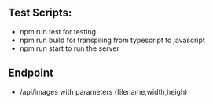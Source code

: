 ## Test Scripts:
- npm run test for testing
- npm run build for transpiling from typescript to javascript
- npm run start to run the server

## Endpoint
- /api/images with parameters (filename,width,heigh)


